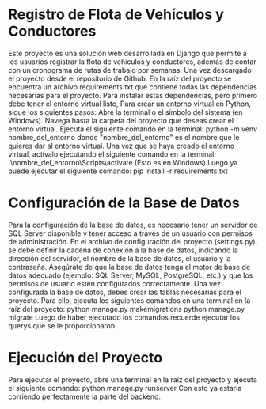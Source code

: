 # Registro de Flota de Vehículos y Conductores
Este proyecto es una solución web desarrollada en Django que permite a los usuarios registrar la flota de vehículos y conductores, además de contar con un cronograma de rutas de trabajo por semanas.
Una vez descargado el proyecto desde el repositorio de Github. En la raíz del proyecto se encuentra un archivo requirements.txt que contiene todas las dependencias necesarias para el proyecto. Para instalar estas dependencias, pero primero debe tener el entorno virtual listo, Para crear un entorno virtual en Python, sigue los siguientes pasos:
Abre la terminal o el símbolo del sistema (en Windows).
Navega hasta la carpeta del proyecto que deseas crear el entorno virtual. Ejecuta el siguiente comando en la terminal: 
python -m venv nombre_del_entorno 
donde "nombre_del_entorno" es el nombre que le quieres dar al entorno virtual. Una vez que se haya creado el entorno virtual, actívalo ejecutando el siguiente comando en la terminal:
.\nombre_del_entorno\Scripts\activate (Esto es en Windows)
Luego ya puede ejecutar el siguiente comando:
pip install -r requirements.txt
# Configuración de la Base de Datos
Para la configuración de la base de datos, es necesario tener un servidor de SQL Server disponible y tener acceso a través de un usuario con permisos de administración. En el archivo de configuración del proyecto (settings.py), se debe definir la cadena de conexión a la base de datos, indicando la dirección del servidor, el nombre de la base de datos, el usuario y la contraseña. Asegúrate de que la base de datos tenga el motor de base de datos adecuado (ejemplo: SQL Server, MySQL, PostgreSQL, etc.) y que los permisos de usuario estén configurados correctamente.
Una vez configurada la base de datos, debes crear las tablas necesarias para el proyecto. Para ello, ejecuta los siguientes comandos en una terminal en la raíz del proyecto:
python manage.py makemigrations
python manage.py migrate
Luego de haber ejecutado los comandos recuerde ejecutar los querys que se le proporcionaron.
# Ejecución del Proyecto
Para ejecutar el proyecto, abre una terminal en la raíz del proyecto y ejecuta el siguiente comando:
python manage.py runserver
Con esto ya estaria corriendo perfectamente la parte del backend.
